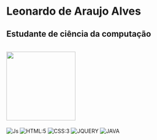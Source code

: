 <!--
### Hi there 👋
-->
<!--
**LeonardodeAraujoAlves/LeonardodeAraujoAlves** is a ✨ _special_ ✨ repository because its `README.md` (this file) appears on your GitHub profile.

Here are some ideas to get you started:

- 🔭 I’m currently working on ...
- 🌱 I’m currently learning ...
- 👯 I’m looking to collaborate on ...
- 🤔 I’m looking for help with ...
- 💬 Ask me about ...
- 📫 How to reach me: ...
- 😄 Pronouns: ...
- ⚡ Fun fact: ...
-->
<h1>Leonardo de Araujo Alves</h1>
<h2>Estudante de ciência da computação</h2>
<br>
<!---![Anurag's GitHub stats](https://github-readme-stats.vercel.app/api?username=LeonardodeAraujoAlves&show_icons=true&theme=tokyonight)--->

<img height="180em" src="https://github-readme-stats.vercel.app/api/top-langs/?username=LeonardodeAraujoAlves&layout=compact&langs_count=7&theme=tokyonight"/>

<br>

<div style="display: inline_block"><br>
  <img align="center" alt="Js" src="https://img.shields.io/badge/JavaScript-F7DF1E?style=for-the-badge&logo=javascript&logoColor=black">
  <img align="center" alt="HTML:5" src="https://img.shields.io/badge/HTML5-E34F26?style=for-the-badge&logo=html5&logoColor=white">
  <img align="center" alt="CSS:3" src="https://img.shields.io/badge/CSS3-1572B6?style=for-the-badge&logo=css3&logoColor=white">
  <img align="center" alt="JQUERY" src="https://img.shields.io/badge/jQuery-0769AD?style=for-the-badge&logo=jquery&logoColor=white">
  <img align="center" alt="JAVA" src="https://img.shields.io/badge/Java-ED8B00?style=for-the-badge&logo=java&logoColor=white">
</div>
